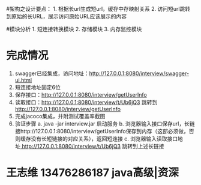 #架构之设计要点：
    1. 根据长url生成短url，缓存中存映射关系
    2. 访问短url跳转到原始的长URL，展示访问原始URL应该展示的内容
   
#模块分析
    1. 短连接转换模块
    2. 存储模块
    3. 内存监控模块
    

# 完成情况
1. swagger已经集成，访问地址：http://127.0.0.1:8080/interview/swagger-ui.html
2. 短连接地址固定6位
3. 保存接口：http://127.0.0.1:8080/interview/getUserInfo
4. 读取接口：http://127.0.0.1:8080/interview/t/Ub6jQ3  跳转到 http://127.0.0.1:8080/interview/getUserInfo
5. 完成jacoco集成，并附测试覆盖率截图
6. 验证步骤
    a. java -jar interview.jar 启动服务
    b. 浏览器输入接口保存url，长链接http://127.0.0.1:8080/interview/getUserInfo保存到内存（这部必须做，否则缓存没有长短链接的对应关系），返回短连接
    c. 浏览器输入读取接口地址,http://127.0.0.1:8080/interview/t/Ub6jQ3 跳转到上述长链接


# 王志维 13476286187 java高级|资深
